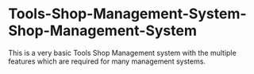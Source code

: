 # Tools-Shop-Management-System-Shop-Management-System
This is a very basic Tools Shop Management system with the multiple features which are required for many management systems.
